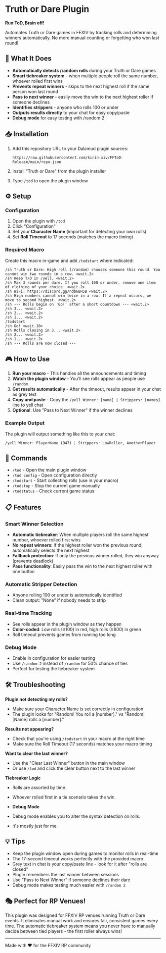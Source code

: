 # Truth or Dare Plugin

**Run ToD, Brain off!**

Automates Truth or Dare games in FFXIV by tracking rolls and determining winners automatically. No more manual counting or forgetting who won last round!

## 🎯 What It Does

- **Automatically detects /random rolls** during your Truth or Dare games
- **Smart tiebreaker system** - when multiple people roll the same number, whoever rolled first wins
- **Prevents repeat winners** - skips to the next highest roll if the same person won last round
- **Pass to next winner** - easily move the win to the next highest roller if someone declines
- **Identifies strippers** - anyone who rolls 100 or under
- **Outputs results directly** to your chat for easy copy/paste
- **Debug mode** for easy testing with /random 2

## 📥 Installation

1. Add this repository URL to your Dalamud plugin sources:
   ```
   https://raw.githubusercontent.com/kirin-xiv/FFToD-Release/main/repo.json
   ```

2. Install "Truth or Dare" from the plugin installer

3. Type `/tod` to open the plugin window

## ⚙️ Setup

### Configuration
1. Open the plugin with `/tod`
2. Click "Configuration"
3. Set your **Character Name** (important for detecting your own rolls)
4. Set **Roll Timeout** to 17 seconds (matches the macro timing)

### Required Macro
Create this macro in-game and add `/todstart` where indicated:

```
/sh Truth or Dare: High roll (/random) chooses someone this round. You cannot win two rounds in a row. <wait.2>
/sh Keep T/D in /yell. <wait.2>
/sh Max 3 rounds per dare. If you roll 100 or under, remove one item of clothing of your choice. <wait.2>
/sh WiFi: https://discord.gg/ndb6BH5B <wait.2>
/sh High numbers cannot win twice in a row. If a repeat occurs, we move to second highest. <wait.2>
/sh --- Rolls begin on 'Go!' after a short countdown --- <wait.2>
/sh 3... <wait.2>
/sh 2... <wait.2>
/sh 1... <wait.2>
/todstart
/sh Go! <wait.10>
/sh Rolls closing in 3... <wait.2>
/sh 2... <wait.2>
/sh 1... <wait.2>
/sh --- Rolls are now closed ---
```

## 🎮 How to Use

1. **Run your macro** - This handles all the announcements and timing
2. **Watch the plugin window** - You'll see rolls appear as people use `/random`
3. **Get results automatically** - After the timeout, results appear in your chat as grey text
4. **Copy and paste** - Copy the `/yell Winner: [name] | Strippers: [names]` line to yell chat
5. **Optional**: Use "Pass to Next Winner" if the winner declines

### Example Output
The plugin will output something like this to your chat:
```
/yell Winner: PlayerName (947) | Strippers: LowRoller, AnotherPlayer
```

## 🔧 Commands

- `/tod` - Open the main plugin window
- `/tod config` - Open configuration directly
- `/todstart` - Start collecting rolls (use in your macro)
- `/todstop` - Stop the current game manually
- `/todstatus` - Check current game status

## 📋 Features

### Smart Winner Selection
- **Automatic tiebreaker**: When multiple players roll the same highest number, whoever rolled first wins
- **No repeat winners**: If the highest roller won the previous round, automatically selects the next highest
- **Fallback protection**: If only the previous winner rolled, they win anyway (prevents deadlock)
- **Pass functionality**: Easily pass the win to the next highest roller with one button

### Automatic Stripper Detection
- Anyone rolling 100 or under is automatically identified
- Clean output: "None" if nobody needs to strip

### Real-time Tracking
- See rolls appear in the plugin window as they happen
- **Color-coded**: Low rolls (≤100) in red, high rolls (≥900) in green
- Roll timeout prevents games from running too long

### Debug Mode
- Enable in configuration for easier testing
- Use `/random 2` instead of `/random` for 50% chance of ties
- Perfect for testing the tiebreaker system

## 🛠️ Troubleshooting

**Plugin not detecting my rolls?**
- Make sure your Character Name is set correctly in configuration
- The plugin looks for "Random! You roll a [number]." vs "Random! [Name] rolls a [number]."

**Results not appearing?**
- Check that you're using `/todstart` in your macro at the right time
- Make sure the Roll Timeout (17 seconds) matches your macro timing

**Want to clear the last winner?**
- Use the "Clear Last Winner" button in the main window
- Or use `/tod` and click the clear button next to the last winner

**Tiebreaker Logic**
- Rolls are assorted by time.
- Whoever rolled first in a tie scenario takes the win.

- **Debug Mode**
- Debug mode enables you to alter the syntax detection on rolls.
- It's mostly just for me.

## 💡 Tips

- Keep the plugin window open during games to monitor rolls in real-time
- The 17-second timeout works perfectly with the provided macro
- Grey text in chat is your copy/paste line - look for it after "rolls are closed"
- Plugin remembers the last winner between sessions
- Use "Pass to Next Winner" if someone declines their dare
- Debug mode makes testing much easier with `/random 2`

## 🎭 Perfect for RP Venues!

This plugin was designed for FFXIV RP venues running Truth or Dare events. It eliminates manual work and ensures fair, consistent games every time. The automatic tiebreaker system means you never have to manually decide between tied players - the first roller always wins!

---

Made with ❤️ for the FFXIV RP community
